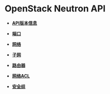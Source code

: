 # OpenStack Neutron API<a name="vpc_open_0000"></a>

-   **[API版本信息](API版本信息.md)**  

-   **[端口](端口-0.md)**  

-   **[网络](网络.md)**  

-   **[子网](子网-1.md)**  

-   **[路由器](路由器.md)**  

-   **[网络ACL](网络ACL.md)**  

-   **[安全组](安全组-title-openstack.md)**  


